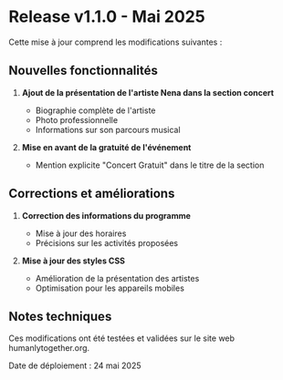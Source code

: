 # Release v1.1.0 - Mai 2025

Cette mise à jour comprend les modifications suivantes :

## Nouvelles fonctionnalités

1. **Ajout de la présentation de l'artiste Nena dans la section concert**
   - Biographie complète de l'artiste
   - Photo professionnelle
   - Informations sur son parcours musical

2. **Mise en avant de la gratuité de l'événement**
   - Mention explicite "Concert Gratuit" dans le titre de la section

## Corrections et améliorations

1. **Correction des informations du programme**
   - Mise à jour des horaires
   - Précisions sur les activités proposées

2. **Mise à jour des styles CSS**
   - Amélioration de la présentation des artistes
   - Optimisation pour les appareils mobiles

## Notes techniques

Ces modifications ont été testées et validées sur le site web humanlytogether.org.

Date de déploiement : 24 mai 2025